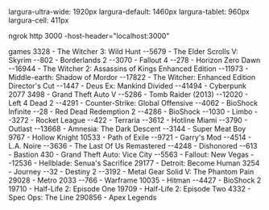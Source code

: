 largura-ultra-wide: 1920px
largura-default: 1460px
largura-tablet: 960px
largura-cell: 411px

ngrok http 3000 -host-header="localhost:3000"

games
3328 - The Witcher 3: Wild Hunt
--5679 - The Elder Scrolls V: Skyrim
--802 - Borderlands 2
--3070 - Fallout 4
--278 - Horizon Zero Dawn
--16944 - The Witcher 2: Assassins of Kings Enhanced Edition
--11973 - Middle-earth: Shadow of Mordor
--17822 - The Witcher: Enhanced Edition Director's Cut
--1447 - Deus Ex: Mankind Divided
--41494 - Cyberpunk 2077
3498 - Grand Theft Auto V
--5286 - Tomb Raider (2013)
--12020 - Left 4 Dead 2
--4291 - Counter-Strike: Global Offensive
--4062 - BioShock Infinite
--28 - Red Dead Redemption 2
--4286 - BioShock
--1030 - Limbo
--3272 - Rocket League
--422 - Terraria
--3612 - Hotline Miami
--3790 - Outlast
--13668 - Amnesia: The Dark Descent
--3144 - Super Meat Boy
9767 - Hollow Knight
10533 - Path of Exile
--9721 - Garry's Mod
--4514 - L.A. Noire
--3636 - The Last Of Us Remastered
--4248 - Dishonored
--613 - Bastion
430 - Grand Theft Auto: Vice City
--5563 - Fallout: New Vegas
--12536 - Hellblade: Senua's Sacrifice
29177 - Detroit: Become Human
3254 - Journey
--32 - Destiny 2
--3192 - Metal Gear Solid V: The Phantom Pain
29028 - Metro 2033
--766 - Warframe
10035 - Hitman
--4427 - BioShock 2
19710 - Half-Life 2: Episode One
19709 - Half-Life 2: Episode Two
4332 - Spec Ops: The Line
290856 - Apex Legends